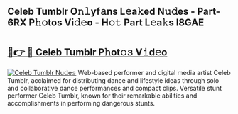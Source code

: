 ## Celeb Tumblr O𝚗𝚕yf𝚊ns L𝚎a𝚔ed N𝚞𝚍es - Part-6RX P𝚑𝚘tos Vi𝚍𝚎o - H𝚘𝚝 Part L𝚎a𝚔s l8GAE

# <h2><a href="http://kfdn9h.oniu.top/?m=Celeb+Tumblr">🔗👉 🔴 Celeb Tumblr P𝚑ot𝚘𝚜 V𝚒d𝚎o</a></h2>

[![Celeb Tumblr Nu𝚍e𝚜](https://i.imgur.com/0qMVB7G.gif)](http://kfdn9h.oniu.top/?m=Celeb+Tumblr)
Web-based performer and digital media artist Celeb Tumblr, acclaimed for distributing dance and lifestyle ideas through solo and collaborative dance performances and compact clips. Versatile stunt performer Celeb Tumblr, known for their remarkable abilities and accomplishments in performing dangerous stunts.  

